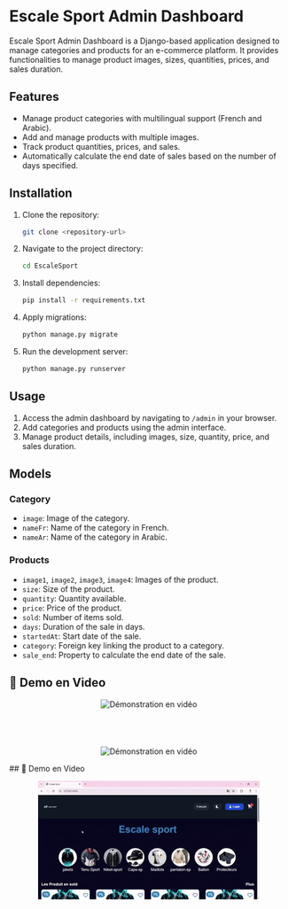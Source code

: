 # Escale Sport Admin Dashboard

Escale Sport Admin Dashboard is a Django-based application designed to manage categories and products for an e-commerce platform. It provides functionalities to manage product images, sizes, quantities, prices, and sales duration.

## Features

- Manage product categories with multilingual support (French and Arabic).
- Add and manage products with multiple images.
- Track product quantities, prices, and sales.
- Automatically calculate the end date of sales based on the number of days specified.

## Installation

1. Clone the repository:
   ```bash
   git clone <repository-url>
   ```

2. Navigate to the project directory:
   ```bash
   cd EscaleSport
   ```

3. Install dependencies:
   ```bash
   pip install -r requirements.txt
   ```

4. Apply migrations:
   ```bash
   python manage.py migrate
   ```

5. Run the development server:
   ```bash
   python manage.py runserver
   ```

## Usage

1. Access the admin dashboard by navigating to `/admin` in your browser.
2. Add categories and products using the admin interface.
3. Manage product details, including images, size, quantity, price, and sales duration.

## Models

### Category
- `image`: Image of the category.
- `nameFr`: Name of the category in French.
- `nameAr`: Name of the category in Arabic.

### Products
- `image1`, `image2`, `image3`, `image4`: Images of the product.
- `size`: Size of the product.
- `quantity`: Quantity available.
- `price`: Price of the product.
- `sold`: Number of items sold.
- `days`: Duration of the sale in days.
- `startedAt`: Start date of the sale.
- `category`: Foreign key linking the product to a category.
- `sale_end`: Property to calculate the end date of the sale.

## 🎥 Demo en Video  

<p align="center">
  <img src="./assets/App.gif" alt="Démonstration en vidéo">
  <br>
  <br>
  <br>
  <br>
  <br>
  <img src="./assets/Web.gif" alt="Démonstration en vidéo">
</p>
## 🎥 Demo en Video  

<p align="center">
  <img src="./demo_vd.gif" alt="Démonstration en vidéo">
  <br>
  <br>
</p>